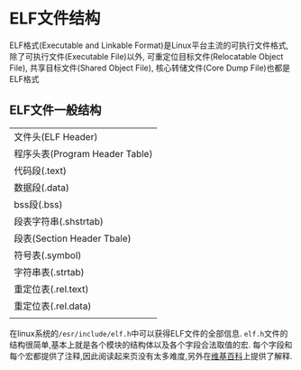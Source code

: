 ELF文件结构
==============

ELF格式(Executable and Linkable Format)是Linux平台主流的可执行文件格式,除了可执行文件(Executable File)以外, 可重定位目标文件(Relocatable Object File), 共享目标文件(Shared Object File), 核心转储文件(Core Dump File)也都是ELF格式

ELF文件一般结构
-----------------------


|                             |
|-----------------------------|
|文件头(ELF Header)            |
|程序头表(Program Header Table)|
|代码段(.text)                 |
|数据段(.data)                 |
|bss段(.bss)                  |
|段表字符串(.shstrtab)          |
|段表(Section Header Tbale)    |
|符号表(.symbol)               |
|字符串表(.strtab)             |
|重定位表(.rel.text)           |
|重定位表(.rel.data)           |
|                            |


在linux系统的`/esr/include/elf.h`中可以获得ELF文件的全部信息. `elf.h`文件的结构很简单,基本上就是各个模块的结构体以及各个字段合法取值的宏. 每个字段和每个宏都提供了注释,因此阅读起来页没有太多难度,另外在[维基百科](https://en.wikipedia.org/wiki/Executable_and_Linkable_Format)上提供了解释.